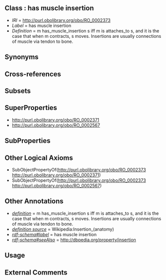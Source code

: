 
## Class : has muscle insertion

 * *IRI* = http://purl.obolibrary.org/obo/RO_0002373
 * *Label* = has muscle insertion
 * *Definition* = m has_muscle_insertion s iff m is attaches_to s, and it is the case that when m contracts, s moves. Insertions are usually connections of muscle via tendon to bone.

## Synonyms


## Cross-references


## Subsets


## SuperProperties

 * <http://purl.obolibrary.org/obo/RO_0002371>
 * <http://purl.obolibrary.org/obo/RO_0002567>

## SubProperties


## Other Logical Axioms

 * SubObjectPropertyOf(<http://purl.obolibrary.org/obo/RO_0002373> <http://purl.obolibrary.org/obo/RO_0002371>)
 * SubObjectPropertyOf(<http://purl.obolibrary.org/obo/RO_0002373> <http://purl.obolibrary.org/obo/RO_0002567>)

## Other Annotations

 * *[definition](../../IAO/15/IAO_0000115.md)* = m has_muscle_insertion s iff m is attaches_to s, and it is the case that when m contracts, s moves. Insertions are usually connections of muscle via tendon to bone.
 * *[definition source](../../IAO/19/IAO_0000119.md)* = Wikipedia:Insertion_(anatomy)
 * *[rdf-schema#label](../../el/rdf-schema#label.md)* = has muscle insertion
 * *[rdf-schema#seeAlso](../../so/rdf-schema#seeAlso.md)* = http://dbpedia.org/property/insertion

## Usage


## External Comments

